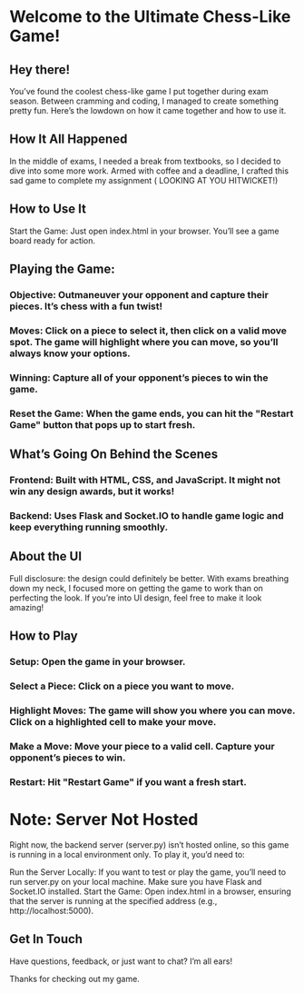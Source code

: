 # Welcome to the Ultimate Chess-Like Game!
## Hey there!

You’ve found the coolest chess-like game I put together during exam season. Between cramming and coding, I managed to create something pretty fun. Here’s the lowdown on how it came together and how to use it.

## How It All Happened
In the middle of exams, I needed a break from textbooks, so I decided to dive into some more work. Armed with coffee and a deadline, I crafted this sad game to complete my assignment ( LOOKING AT YOU HITWICKET!) 

## How to Use It
Start the Game: Just open index.html in your browser. You’ll see a game board ready for action.

## Playing the Game:

### Objective: Outmaneuver your opponent and capture their pieces. It’s chess with a fun twist!
### Moves: Click on a piece to select it, then click on a valid move spot. The game will highlight where you can move, so you’ll always know your options.
### Winning: Capture all of your opponent’s pieces to win the game.
### Reset the Game: When the game ends, you can hit the "Restart Game" button that pops up to start fresh.

## What’s Going On Behind the Scenes
### Frontend: Built with HTML, CSS, and JavaScript. It might not win any design awards, but it works!
### Backend: Uses Flask and Socket.IO to handle game logic and keep everything running smoothly.
## About the UI
Full disclosure: the design could definitely be better. With exams breathing down my neck, I focused more on getting the game to work than on perfecting the look. If you’re into UI design, feel free to make it look amazing!


## How to Play
### Setup: Open the game in your browser.
### Select a Piece: Click on a piece you want to move.
### Highlight Moves: The game will show you where you can move. Click on a highlighted cell to make your move.
### Make a Move: Move your piece to a valid cell. Capture your opponent’s pieces to win.
### Restart: Hit "Restart Game" if you want a fresh start.

# Note: Server Not Hosted
Right now, the backend server (server.py) isn’t hosted online, so this game is running in a local environment only. To play it, you’d need to:

Run the Server Locally: If you want to test or play the game, you’ll need to run server.py on your local machine. Make sure you have Flask and Socket.IO installed.
Start the Game: Open index.html in a browser, ensuring that the server is running at the specified address (e.g., http://localhost:5000).


## Get In Touch
Have questions, feedback, or just want to chat? I’m all ears!

Thanks for checking out my game.
